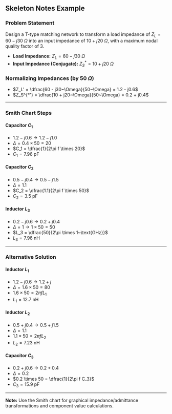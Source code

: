## Skeleton Notes Example

### Problem Statement
Design a T-type matching network to transform a load impedance of $Z_L = 60 - j30~\Omega$ into an input impedance of $10 + j20~\Omega$, with a maximum nodal quality factor of 3.

- **Load Impedance:** $Z_L = 60 - j30~\Omega$
- **Input Impedance (Conjugate):** $Z_S^* = 10 + j20~\Omega$

### Normalizing Impedances (by $50~\Omega$)

- $Z_L' = \dfrac{60 - j30~\Omega}{50~\Omega} = 1.2 - j0.6$
- $Z_S^{*'} = \dfrac{10 + j20~\Omega}{50~\Omega} = 0.2 + j0.4$

---

### Smith Chart Steps

#### Capacitor $C_1$
- $1.2 - j0.6 \rightarrow 1.2 - j1.0$
- $\Delta = 0.4 \times 50 = 20$
- $C_1 = \dfrac{1}{2\pi f \times 20}$
- $C_1 = 7.96~\text{pF}$

#### Capacitor $C_2$
- $0.5 - j0.4 \rightarrow 0.5 - j1.5$
- $\Delta = 1.1$
- $C_2 = \dfrac{1.1}{2\pi f \times 50}$
- $C_2 = 3.5~\text{pF}$

#### Inductor $L_3$
- $0.2 - j0.6 \rightarrow 0.2 + j0.4$
- $\Delta = 1 \rightarrow 1 \times 50 = 50$
- $L_3 = \dfrac{50}{2\pi \times 1~\text{GHz}}$
- $L_3 = 7.96~\text{nH}$

---

### Alternative Solution

#### Inductor $L_1$
- $1.2 - j0.6 \rightarrow 1.2 + j$
- $\Delta = 1.6 \times 50 = 80$
- $1.6 \times 50 = 2\pi f L_1$
- $L_1 = 12.7~\text{nH}$

#### Inductor $L_2$
- $0.5 + j0.4 \rightarrow 0.5 + j1.5$
- $\Delta = 1.1$
- $1.1 \times 50 = 2\pi f L_2$
- $L_2 = 7.23~\text{nH}$

#### Capacitor $C_3$
- $0.2 + j0.6 \rightarrow 0.2 + 0.4$
- $\Delta = 0.2$
- $0.2 \times 50 = \dfrac{1}{2\pi f C_3}$
- $C_3 = 15.9~\text{pF}$

---

**Note:** Use the Smith chart for graphical impedance/admittance transformations and component value calculations.
